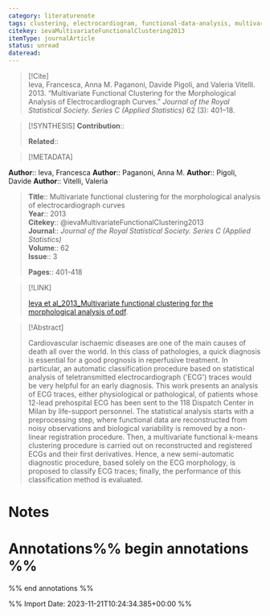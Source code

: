 ```yaml
---
category: literaturenote
tags: clustering, electrocardiogram, functional-data-analysis, multivariate-functional-data, registration
citekey: ievaMultivariateFunctionalClustering2013
itemType: journalArticle
status: unread  
dateread:  
---
```


> [!Cite]  
> Ieva, Francesca, Anna M. Paganoni, Davide Pigoli, and Valeria Vitelli. 2013. “Multivariate Functional Clustering for the Morphological Analysis of Electrocardiograph Curves.” _Journal of the Royal Statistical Society. Series C (Applied Statistics)_ 62 (3): 401–18.

> [!SYNTHESIS] 
>**Contribution**::
>
>**Related**:: 
>

> [!METADATA]  
>
**Author**:: Ieva, Francesca
**Author**:: Paganoni, Anna M.
**Author**:: Pigoli, Davide
**Author**:: Vitelli, Valeria<br>
> **Title**:: Multivariate functional clustering for the morphological analysis of electrocardiograph curves    
> **Year**:: 2013     
> **Citekey**:: @ievaMultivariateFunctionalClustering2013    
>**Journal**:: *Journal of the Royal Statistical Society. Series C (Applied Statistics)*    
>**Volume**:: 62    
>**Issue**:: 3     
>    
>    
>     
> **Pages**:: 401-418    
>    
>

> [!LINK] 
>
> [Ieva et al_2013_Multivariate functional clustering for the morphological analysis of.pdf](file:///Users/steven/Library/CloudStorage/GoogleDrive-steven.golovkine@ul.ie/My%20Drive/bibliography/Journal%20of%20the%20Royal%20Statistical%20Society.%20Series%20C%20(Applied%20Statistics)/2013/Ieva%20et%20al_2013_Multivariate%20functional%20clustering%20for%20the%20morphological%20analysis%20of.pdf).

>[!Abstract]
>
>Cardiovascular ischaemic diseases are one of the main causes of death all over the world. In this class of pathologies, a quick diagnosis is essential for a good prognosis in reperfusive treatment. In particular, an automatic classification procedure based on statistical analysis of teletransmitted electrocardiograph ('ECG') traces would be very helpful for an early diagnosis. This work presents an analysis of ECG traces, either physiological or pathological, of patients whose 12-lead prehospital ECG has been sent to the 118 Dispatch Center in Milan by life-support personnel. The statistical analysis starts with a preprocessing step, where functional data are reconstructed from noisy observations and biological variability is removed by a non-linear registration procedure. Then, a multivariate functional k-means clustering procedure is carried out on reconstructed and registered ECGs and their first derivatives. Hence, a new semi-automatic diagnostic procedure, based solely on the ECG morphology, is proposed to classify ECG traces; finally, the performance of this classification method is evaluated.
>>


# Notes<br>
# Annotations%% begin annotations %%  
 
  
%% end annotations %%

%% Import Date: 2023-11-21T10:24:34.385+00:00 %%
